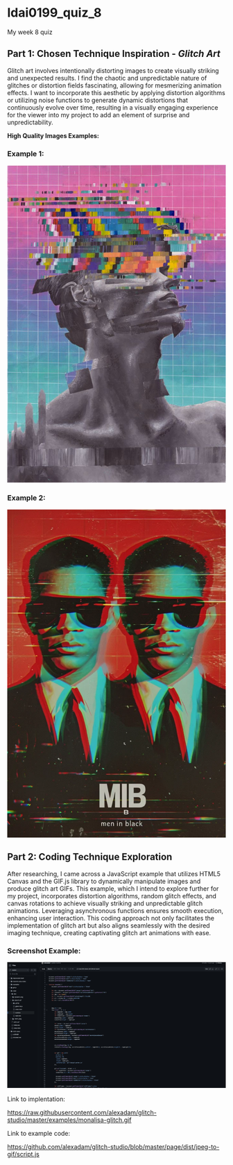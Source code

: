 # ldai0199_quiz_8
My week 8 quiz

## Part 1: Chosen Technique Inspiration - *Glitch Art*

Glitch art involves intentionally distorting images to create visually striking and unexpected results. I find the chaotic and unpredictable nature of glitches or distortion fields fascinating, allowing for mesmerizing animation effects. I want to incorporate this aesthetic by applying distortion algorithms or utilizing noise functions to generate dynamic distortions that continuously evolve over time, resulting in a visually engaging experience for the viewer into my project to add an element of surprise and unpredictability. 

**High Quality Images Examples:**

### Example 1:
![High Quality Image 1](Glitch_Art_1.jpeg)

### Example 2:
![High Quality Image 2](Glitch_Art_2.jpeg)

## Part 2: Coding Technique Exploration
After researching, I came across a JavaScript example that utilizes HTML5 Canvas and the GIF.js library to dynamically manipulate images and produce glitch art GIFs. This example, which I intend to explore further for my project, incorporates distortion algorithms, random glitch effects, and canvas rotations to achieve visually striking and unpredictable glitch animations. Leveraging asynchronous functions ensures smooth execution, enhancing user interaction. This coding approach not only facilitates the implementation of glitch art but also aligns seamlessly with the desired imaging technique, creating captivating glitch art animations with ease.

### Screenshot Example:
![Screenshot](ScreenshotCodingTechnique.png)

Link to implentation: 

https://raw.githubusercontent.com/alexadam/glitch-studio/master/examples/monalisa-glitch.gif

Link to example code:

https://github.com/alexadam/glitch-studio/blob/master/page/dist/jpeg-to-gif/script.js
